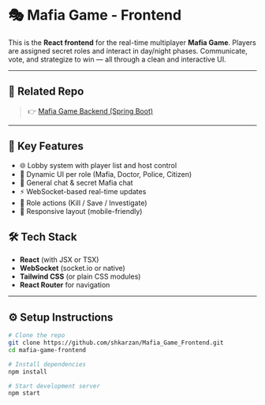 # 🎭 Mafia Game - Frontend

This is the **React frontend** for the real-time multiplayer **Mafia Game**. Players are assigned secret roles and interact in day/night phases. Communicate, vote, and strategize to win — all through a clean and interactive UI.

---

## 🔗 Related Repo

> 👉 [Mafia Game Backend (Spring Boot)](https://github.com/shkarzan/Mafia_Game)

---

## 🧩 Key Features

- 🌐 Lobby system with player list and host control
- 🧠 Dynamic UI per role (Mafia, Doctor, Police, Citizen)
- 💬 General chat & secret Mafia chat
- ⚡ WebSocket-based real-time updates
- 🎯 Role actions (Kill / Save / Investigate)
- 📱 Responsive layout (mobile-friendly)

## 🛠 Tech Stack

- **React** (with JSX or TSX)
- **WebSocket** (socket.io or native)
- **Tailwind CSS** (or plain CSS modules)
- **React Router** for navigation

---

## ⚙️ Setup Instructions

```bash
# Clone the repo
git clone https://github.com/shkarzan/Mafia_Game_Frontend.git
cd mafia-game-frontend

# Install dependencies
npm install

# Start development server
npm start
```
